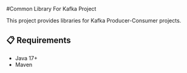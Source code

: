 #Common Library For Kafka Project

This project provides libraries for Kafka Producer-Consumer projects.

## 📋 Requirements  
- Java 17+   
- Maven  
